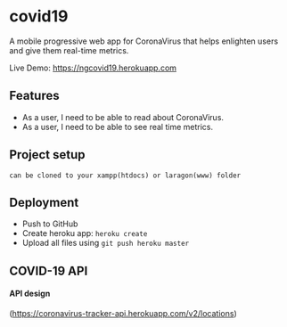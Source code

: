 # covid19
A mobile progressive web app for CoronaVirus that helps enlighten users and give them real-time metrics.

Live Demo: https://ngcovid19.herokuapp.com

## Features
- As a user, I need to be able to read about CoronaVirus.
- As a user, I need to be able to see real time metrics.

## Project setup
```
can be cloned to your xampp(htdocs) or laragon(www) folder
```


## Deployment
- Push to GitHub
- Create heroku app: `heroku create`
- Upload all files using `git push heroku master`

## COVID-19 API 
#### API design
(https://coronavirus-tracker-api.herokuapp.com/v2/locations)


